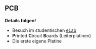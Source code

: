## PCB

**Details folgen!**

- Besuch im studentischen [eLab](http://elab.eti.uni-siegen.de/)
- **P**rinted **C**ircuit **B**oards (Leiterplatinen)
- Die erste eigene Platine
